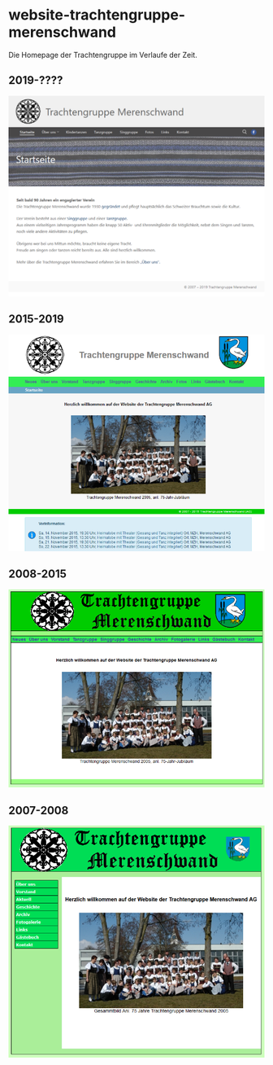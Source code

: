 # website-trachtengruppe-merenschwand
Die Homepage der Trachtengruppe im Verlaufe der Zeit.
## 2019-????
![Beispielbild](tmp/Trachten_2019b20XX.png?raw=true "Beispiel")
## 2015-2019  
![Beispielbild](tmp/Trachten_2015b2019.png?raw=true "Beispiel")
## 2008-2015  
![Beispielbild](tmp/Trachten_2008b2015.png?raw=true "Beispiel")
## 2007-2008
![Beispielbild](tmp/Trachten_2007b2008.png?raw=true "Beispiel")

